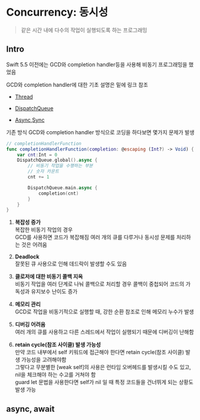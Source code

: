 # Concurrency: 동시성

> 같은 시간 내에 다수의 작업이 실행되도록 하는 프로그래밍
> <br/>

## Intro

Swift 5.5 이전에는 GCD와 completion handler등을 사용해 비동기 프로그래밍을 했었음
<br/>

GCD와 completion handler에 대한 기초 설명은 밑에 링크 참조
<br/>

- [Thread](https://github.com/BOLTB0X/SwiftUI/tree/main/study/Thread)

- [DispatchQueue](https://github.com/BOLTB0X/SwiftUI/blob/main/study/GCDPlayground/dispatchQue.md)

- [Async,Sync](https://github.com/BOLTB0X/SwiftUI/blob/main/study/GCDPlayground/syncAsync2.md)

기존 방식 GCD와 completion handler 방식으로 코딩을 하다보면 몇가지 문제가 발생
<br/>

```swift
// completionHandlerFunction
func completionHandlerFunction(completion: @escaping (Int?) -> Void) {
    var cnt:Int = 0
    DispatchQueue.global().async {
        // 비동기 작업을 수행하는 부분
        // 숫자 카운트
        cnt += 1

        DispatchQueue.main.async {
            completion(cnt)
        }
    }
}
```

1. **복잡성 증가**
   <br/>
   복잡한 비동기 작업의 경우
   <br/>
   GCD를 사용하면 코드가 복잡해짐 여러 개의 큐를 다루거나 동시성 문제를 처리하는 것은 어려움
   <br/>

2. **Deadlock**
   <br/>
   잘못된 큐 사용으로 인해 데드락이 발생할 수도 있음
   <br/>

3. **클로저에 대한 비동기 콜백 지옥**
   <br/>
   비동기 작업을 여러 단계로 나눠 콜백으로 처리할 경우 콜백이 중첩되어 코드의 가독성과 유지보수 난이도 증가
   <br/>

4. **메모리 관리**
   <br/>
   GCD로 작업을 비동기적으로 실행할 때, 강한 순환 참조로 인해 메모리 누수가 발생
   <br/>

5. **디버깅 어려움**
   <br/>
   여러 개의 큐를 사용하고 다른 스레드에서 작업이 실행되기 때문에 디버깅이 난해함
   <br/>

6. **retain cycle(참조 사이클) 발생 가능성**
   <br/>
   만약 코드 내부에서 self 키워드에 접근해야 한다면 retain cycle(참조 사이클) 발생 가능성을 고려해야함
   <br/>
   그렇다고 무분별한 [weak self]의 사용은 런타임 오버헤드를 발생시킬 수도 있고, nil을 체크해야 하는 수고를 거쳐야 함
   <br/>
   guard let 문법을 사용한다면 self가 nil 일 때 특정 코드들을 건너뛰게 되는 상황도 발생 가능
   <br/>

## async, await
